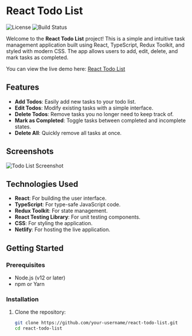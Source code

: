 # React Todo List

![License](https://img.shields.io/badge/license-MIT-blue.svg)
![Build Status](https://img.shields.io/netlify/ea77f8bb-a275-41b2-ac8b-bced7d3a72b5.svg)

Welcome to the **React Todo List** project! This is a simple and intuitive task management application built using React, TypeScript, Redux Toolkit, and styled with modern CSS. The app allows users to add, edit, delete, and mark tasks as completed.

You can view the live demo here: [React Todo List](https://procode-todo.netlify.app/)

## Features

- **Add Todos**: Easily add new tasks to your todo list.
- **Edit Todos**: Modify existing tasks with a simple interface.
- **Delete Todos**: Remove tasks you no longer need to keep track of.
- **Mark as Completed**: Toggle tasks between completed and incomplete states.
- **Delete All**: Quickly remove all tasks at once.

## Screenshots

![Todo List Screenshot](link-to-screenshot)

## Technologies Used

- **React**: For building the user interface.
- **TypeScript**: For type-safe JavaScript code.
- **Redux Toolkit**: For state management.
- **React Testing Library**: For unit testing components.
- **CSS**: For styling the application.
- **Netlify**: For hosting the live application.

## Getting Started

### Prerequisites

- Node.js (v12 or later)
- npm or Yarn

### Installation

1. Clone the repository:

   ```bash
   git clone https://github.com/your-username/react-todo-list.git
   cd react-todo-list

